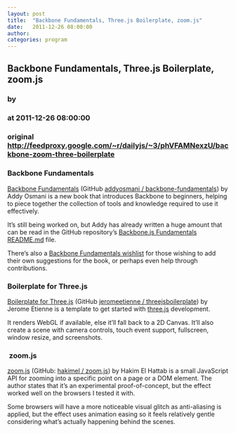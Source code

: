 ```yaml
---
layout: post
title:  "Backbone Fundamentals, Three.js Boilerplate, zoom.js"
date:   2011-12-26 08:00:00
author: 
categories: program
---
```


## Backbone Fundamentals, Three.js Boilerplate, zoom.js
### by 
### at 2011-12-26 08:00:00
### original <http://feedproxy.google.com/~r/dailyjs/~3/phVFAMNexzU/backbone-zoom-three-boilerplate>

<h3>Backbone Fundamentals</h3>

<p><a href="http://addyosmani.com/blog/backbone-fundamentals/">Backbone Fundamentals</a> (GitHub <a href="https://github.com/addyosmani/backbone-fundamentals">addyosmani / backbone-fundamentals</a>) by Addy Osmani is a new book that introduces Backbone to beginners, helping to piece together the collection of tools and knowledge required to use it effectively.</p>

<p>It’s still being worked on, but Addy has already written a huge amount that can be read in the GitHub repository’s <a href="https://github.com/addyosmani/backbone-fundamentals/blob/master/README.md">Backbone.js Fundamentals README.md</a> file.</p>

<p>There’s also a <a href="https://github.com/addyosmani/backbone-fundamentals/issues/3">Backbone Fundamentals wishlist</a> for those wishing to add their own suggestions for the book, or perhaps even help through contributions.</p>

<h3>Boilerplate for Three.js</h3>

<p><a href="http://learningthreejs.com/blog/2011/12/20/boilerplate-for-three-js/">Boilerplate for Three.js</a> (GitHub <a href="https://github.com/jeromeetienne/threejsboilerplate">jeromeetienne / threejsboilerplate</a>) by Jerome Etienne is a template to get started with <a href="https://github.com/mrdoob/three.js/">three.js</a> development.</p>

<p>It renders WebGL if available, else it’ll fall back to a 2D Canvas. It’ll also create a scene with camera controls, touch event support, fullscreen, window resize, and screenshots.</p>

<h3> zoom.js</h3>

<p><a href="http://lab.hakim.se/zoom-js/">zoom.js</a> (GitHub: <a href="https://github.com/hakimel/zoom.js">hakimel / zoom.js</a>) by Hakim El Hattab is a small JavaScript API for zooming into a specific point on a page or a DOM element. The author states that it’s an experimental proof-of-concept, but the effect worked well on the browsers I tested it with.</p>

<p>Some browsers will have a more noticeable visual glitch as anti-aliasing is applied, but the effect uses animation easing so it feels relatively gentle considering what’s actually happening behind the scenes.</p><img src="http://feeds.feedburner.com/~r/dailyjs/~4/phVFAMNexzU" height="1" width="1">
